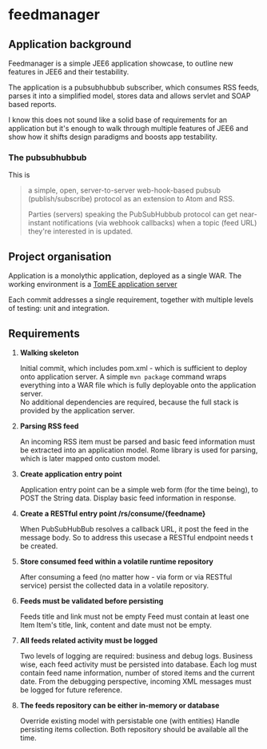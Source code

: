 # feedmanager

## Application background

Feedmanager is a simple JEE6 application showcase, to outline new features in JEE6 and their testability. 

The application is a pubsubhubbub subscriber, which consumes RSS feeds, parses it into a simplified model, stores data and allows servlet and SOAP based reports. 

I know this does not sound like a solid base of requirements for an application but it's enough to walk through multiple features of JEE6 and show how it shifts design paradigms and boosts app testability. 

### The pubsubhubbub 

This is 
> a simple, open, server-to-server web-hook-based pubsub (publish/subscribe) protocol as an extension to Atom and RSS.
> 
> Parties (servers) speaking the PubSubHubbub protocol can get near-instant notifications (via webhook callbacks) when a topic (feed URL) they're interested in is updated. 

## Project organisation 

Application is a monolythic application, deployed as a single WAR. The working environment is a [TomEE application server](http://tomee.apache.org/ "TomEE all-Apache Java EE 6 Web Profile")

Each commit addresses a single requirement, together with multiple levels of testing: unit and integration. 

## Requirements

1. **Walking skeleton**

    Initial commit, which includes pom.xml - which is sufficient to deploy onto application server. A simple `mvn package` command wraps everything into a WAR file which is fully deployable onto the application server.    
    No additional dependencies are required, because the full stack is provided by the application server.  


2. **Parsing RSS feed**

	An incoming RSS item must be parsed and basic feed information must be extracted into an application model.	
	Rome library is used for parsing, which is later mapped onto custom model.  
	
	
3. **Create application entry point**

	Application entry point can be a simple web form (for the time being), to POST the String data.
	Display basic feed information in response. 
	
	
4. **Create a RESTful entry point /rs/consume/{feedname}**

	When PubSubHubBub resolves a callback URL, it post the feed in the message body. 
	So to address this usecase a RESTful endpoint needs t be created. 
	
	
5. **Store consumed feed within a volatile runtime repository**

	After consuming a feed (no matter how - via form or via RESTful service) persist the collected data in a volatile repository.
	
	
6. **Feeds must be validated before persisting**

	Feeds title and link must not be empty
	Feed must contain at least one Item
	Item's title, link, content and date must not be empty. 
	 

7. **All feeds related activity must be logged**
	
	Two levels of logging are required: business and debug logs.
	Business wise, each feed activity must be persisted into database. Each log must contain feed name information, number of stored items and the current date. 
	From the debugging perspective, incoming XML messages must be logged for future reference. 
	
8. **The feeds repository can be either in-memory or database**

	Override existing model with persistable one (with entities)
	Handle persisting items collection. 
	Both repository should be available all the time.